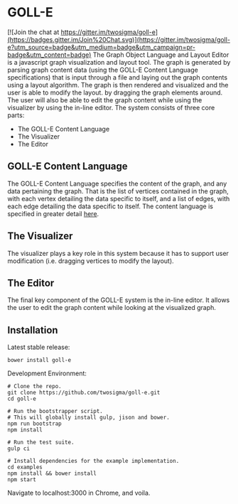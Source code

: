 # GOLL-E

[![Join the chat at https://gitter.im/twosigma/goll-e](https://badges.gitter.im/Join%20Chat.svg)](https://gitter.im/twosigma/goll-e?utm_source=badge&utm_medium=badge&utm_campaign=pr-badge&utm_content=badge)
The Graph Object Language and Layout Editor is a javascript graph visualization and layout tool. The graph is generated by parsing graph content data (using the GOLL-E Content Language specifications) that is input through a file and laying out the graph contents using a layout algorithm. The graph is then rendered and visualized and the user is able to modify the layout. by dragging the graph elements around. The user will also be able to edit the graph content while using the visualizer by using the in-line editor. The system consists of three core parts:

* The GOLL-E Content Language
* The Visualizer
* The Editor

## GOLL-E Content Language
The GOLL-E Content Language specifies the content of the graph, and any data pertaining the graph. That is the list of vertices contained in the graph, with each vertex detailing the data specific to itself, and a list of edges, with each edge detailing the data specific to itself. The content language is specified in greater detail [here](https://github.com/twosigma/goll-e/wiki/content-language-description).

## The Visualizer
The visualizer plays a key role in this system because it has to support user modification (i.e. dragging vertices to modify the layout).

## The Editor
The final key component of the GOLL-E system is the in-line editor. It allows the user to edit the graph content while looking at the visualized graph. 

## Installation

Latest stable release:

````
bower install goll-e
````

Development Environment:

````
# Clone the repo.
git clone https://github.com/twosigma/goll-e.git
cd goll-e

# Run the bootstrapper script.
# This will globally install gulp, jison and bower.
npm run bootstrap
npm install

# Run the test suite.
gulp ci

# Install dependencies for the example implementation.
cd examples
npm install && bower install
npm start
````

Navigate to localhost:3000 in Chrome, and voila.

